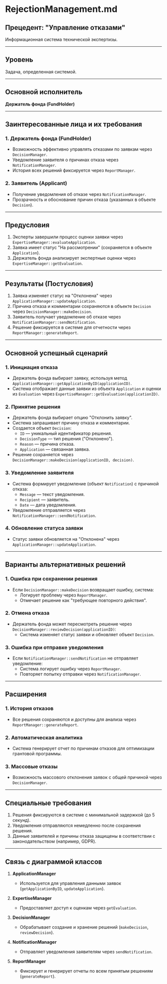 # RejectionManagement.md

## Прецедент: "Управление отказами"

Информационная система технической экспертизы.

---

## Уровень
Задача, определенная системой.

---

## Основной исполнитель
**Держатель фонда (FundHolder)**

---

## Заинтересованные лица и их требования

### 1. Держатель фонда (FundHolder)
- Возможность эффективно управлять отказами по заявкам через `DecisionManager`.
- Уведомление заявителя о причинах отказа через `NotificationManager`.
- История всех решений фиксируется через `ReportManager`.

### 2. Заявитель (Applicant)
- Получение уведомления об отказе через `NotificationManager`.
- Прозрачность и обоснование причин отказа (указанных в объекте `Decision`).

---

## Предусловия

1. Эксперты завершили процесс оценки заявки через `ExpertiseManager::evaluateApplication`.
2. Заявка имеет статус "На рассмотрении" (сохраняется в объекте `Application`).
3. Держатель фонда анализирует экспертные оценки через `ExpertiseManager::getEvaluation`.

---

## Результаты (Постусловия)

1. Заявка изменяет статус на "Отклонена" через `ApplicationManager::updateApplication`.
2. Причина отказа и комментарии сохраняются в объекте `Decision` через `DecisionManager::makeDecision`.
3. Заявитель получает уведомление об отказе через `NotificationManager::sendNotification`.
4. Решение фиксируется в системе для отчетности через `ReportManager::generateReport`.

---

## Основной успешный сценарий

### 1. Инициация отказа
- Держатель фонда выбирает заявку, используя метод `ApplicationManager::getApplicationByID(applicationID)`.
- Система отображает данные заявки из объекта `Application` и оценки из `Evaluation` через `ExpertiseManager::getEvaluation(applicationID)`.

### 2. Принятие решения
- Держатель фонда выбирает опцию "Отклонить заявку".
- Система запрашивает причину отказа и комментарии.
- Создается объект `Decision`:
  - `ID` — уникальный идентификатор решения.
  - `DecisionType` — тип решения ("Отклонено").
  - `Reason` — причина отказа.
  - `Application` — связанная заявка.
- Решение сохраняется через `DecisionManager::makeDecision(applicationID, decision)`.

### 3. Уведомление заявителя
- Система формирует уведомление (объект `Notification`) с причиной отказа:
  - `Message` — текст уведомления.
  - `Recipient` — заявитель.
  - `Date` — дата уведомления.
- Уведомление отправляется через `NotificationManager::sendNotification`.

### 4. Обновление статуса заявки
- Статус заявки обновляется на "Отклонена" через `ApplicationManager::updateApplication`.

---

## Варианты альтернативных решений

### 1. Ошибка при сохранении решения
- Если `DecisionManager::makeDecision` возвращает ошибку, система:
  - Логирует проблему через `ReportManager`.
  - Отмечает решение как "требующее повторного действия".

### 2. Отмена отказа
- Держатель фонда может пересмотреть решение через `DecisionManager::reviewDecision(applicationID)`:
  - Система изменяет статус заявки и обновляет объект `Decision`.

### 3. Ошибка при отправке уведомления
- Если `NotificationManager::sendNotification` не отправляет уведомление:
  - Система логирует ошибку через `ReportManager`.
  - Повторяет попытку отправки через `NotificationManager`.

---

## Расширения

### 1. История отказов
- Все решения сохраняются и доступны для анализа через `ReportManager::generateReport`.

### 2. Автоматическая аналитика
- Система генерирует отчет по причинам отказов для оптимизации грантовой программы.

### 3. Массовые отказы
- Возможность массового отклонения заявок с общей причиной через `DecisionManager`.

---

## Специальные требования

1. Решения фиксируются в системе с минимальной задержкой (до 5 секунд).
2. Уведомления отправляются немедленно после сохранения решения.
3. Данные заявителей и причины отказа защищены в соответствии с законодательством (например, GDPR).

---

## Связь с диаграммой классов

1. **ApplicationManager**
   - Используется для управления данными заявок (`getApplicationByID`, `updateApplication`).

2. **ExpertiseManager**
   - Предоставляет доступ к оценкам через `getEvaluation`.

3. **DecisionManager**
   - Обрабатывает создание и хранение решений (`makeDecision`, `reviewDecision`).

4. **NotificationManager**
   - Отправляет уведомления заявителям через `sendNotification`.

5. **ReportManager**
   - Фиксирует и генерирует отчеты по всем принятым решениям (`generateReport`).
